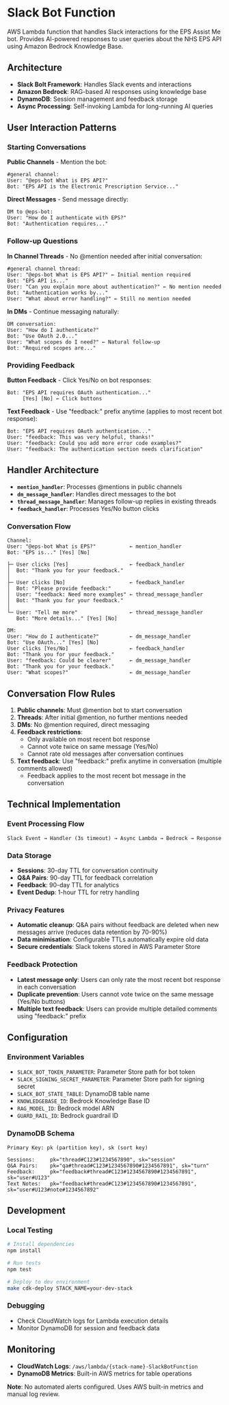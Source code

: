 # Slack Bot Function

AWS Lambda function that handles Slack interactions for the EPS Assist Me bot. Provides AI-powered responses to user queries about the NHS EPS API using Amazon Bedrock Knowledge Base.

## Architecture

- **Slack Bolt Framework**: Handles Slack events and interactions
- **Amazon Bedrock**: RAG-based AI responses using knowledge base
- **DynamoDB**: Session management and feedback storage
- **Async Processing**: Self-invoking Lambda for long-running AI queries

## User Interaction Patterns

### Starting Conversations

**Public Channels** - Mention the bot:
```
#general channel:
User: "@eps-bot What is EPS API?"
Bot: "EPS API is the Electronic Prescription Service..."
```

**Direct Messages** - Send message directly:
```
DM to @eps-bot:
User: "How do I authenticate with EPS?"
Bot: "Authentication requires..."
```

### Follow-up Questions

**In Channel Threads** - No @mention needed after initial conversation:
```
#general channel thread:
User: "@eps-bot What is EPS API?" ← Initial mention required
Bot: "EPS API is..."
User: "Can you explain more about authentication?" ← No mention needed
Bot: "Authentication works by..."
User: "What about error handling?" ← Still no mention needed
```

**In DMs** - Continue messaging naturally:
```
DM conversation:
User: "How do I authenticate?"
Bot: "Use OAuth 2.0..."
User: "What scopes do I need?" ← Natural follow-up
Bot: "Required scopes are..."
```

### Providing Feedback

**Button Feedback** - Click Yes/No on bot responses:
```
Bot: "EPS API requires OAuth authentication..."
     [Yes] [No] ← Click buttons
```

**Text Feedback** - Use "feedback:" prefix anytime (applies to most recent bot response):
```
Bot: "EPS API requires OAuth authentication..."
User: "feedback: This was very helpful, thanks!"
User: "feedback: Could you add more error code examples?"
User: "feedback: The authentication section needs clarification"
```

## Handler Architecture

- **`mention_handler`**: Processes @mentions in public channels
- **`dm_message_handler`**: Handles direct messages to the bot  
- **`thread_message_handler`**: Manages follow-up replies in existing threads
- **`feedback_handler`**: Processes Yes/No button clicks

### Conversation Flow
```
Channel:
User: "@eps-bot What is EPS?"           ← mention_handler
Bot: "EPS is..." [Yes] [No]

├─ User clicks [Yes]                    ← feedback_handler
│  Bot: "Thank you for your feedback."
│
├─ User clicks [No]                     ← feedback_handler
│  Bot: "Please provide feedback:"
│  User: "feedback: Need more examples" ← thread_message_handler
│  Bot: "Thank you for your feedback."
│
└─ User: "Tell me more"                 ← thread_message_handler
   Bot: "More details..." [Yes] [No]

DM:
User: "How do I authenticate?"          ← dm_message_handler
Bot: "Use OAuth..." [Yes] [No]
User clicks [Yes/No]                    ← feedback_handler
Bot: "Thank you for your feedback."
User: "feedback: Could be clearer"      ← dm_message_handler
Bot: "Thank you for your feedback."
User: "What scopes?"                    ← dm_message_handler
```

## Conversation Flow Rules

1. **Public channels**: Must @mention bot to start conversation
2. **Threads**: After initial @mention, no further mentions needed
3. **DMs**: No @mention required, direct messaging
4. **Feedback restrictions**: 
   - Only available on most recent bot response
   - Cannot vote twice on same message (Yes/No)
   - Cannot rate old messages after conversation continues
5. **Text feedback**: Use "feedback:" prefix anytime in conversation (multiple comments allowed)
   - Feedback applies to the most recent bot message in the conversation

## Technical Implementation

### Event Processing Flow
```
Slack Event → Handler (3s timeout) → Async Lambda → Bedrock → Response
```

### Data Storage
- **Sessions**: 30-day TTL for conversation continuity
- **Q&A Pairs**: 90-day TTL for feedback correlation
- **Feedback**: 90-day TTL for analytics
- **Event Dedup**: 1-hour TTL for retry handling

### Privacy Features
- **Automatic cleanup**: Q&A pairs without feedback are deleted when new messages arrive (reduces data retention by 70-90%)
- **Data minimisation**: Configurable TTLs automatically expire old data
- **Secure credentials**: Slack tokens stored in AWS Parameter Store

### Feedback Protection
- **Latest message only**: Users can only rate the most recent bot response in each conversation
- **Duplicate prevention**: Users cannot vote twice on the same message (Yes/No buttons)
- **Multiple text feedback**: Users can provide multiple detailed comments using "feedback:" prefix

## Configuration

### Environment Variables
- `SLACK_BOT_TOKEN_PARAMETER`: Parameter Store path for bot token
- `SLACK_SIGNING_SECRET_PARAMETER`: Parameter Store path for signing secret
- `SLACK_BOT_STATE_TABLE`: DynamoDB table name
- `KNOWLEDGEBASE_ID`: Bedrock Knowledge Base ID
- `RAG_MODEL_ID`: Bedrock model ARN
- `GUARD_RAIL_ID`: Bedrock guardrail ID

### DynamoDB Schema
```
Primary Key: pk (partition key), sk (sort key)

Sessions:     pk="thread#C123#1234567890", sk="session"
Q&A Pairs:    pk="qa#thread#C123#1234567890#1234567891", sk="turn"
Feedback:     pk="feedback#thread#C123#1234567890#1234567891", sk="user#U123"
Text Notes:   pk="feedback#thread#C123#1234567890#1234567891", sk="user#U123#note#1234567892"
```

## Development

### Local Testing
```bash
# Install dependencies
npm install

# Run tests
npm test

# Deploy to dev environment
make cdk-deploy STACK_NAME=your-dev-stack
```

### Debugging
- Check CloudWatch logs for Lambda execution details
- Monitor DynamoDB for session and feedback data

## Monitoring

- **CloudWatch Logs**: `/aws/lambda/{stack-name}-SlackBotFunction`
- **DynamoDB Metrics**: Built-in AWS metrics for table operations

**Note**: No automated alerts configured. Uses AWS built-in metrics and manual log review.
